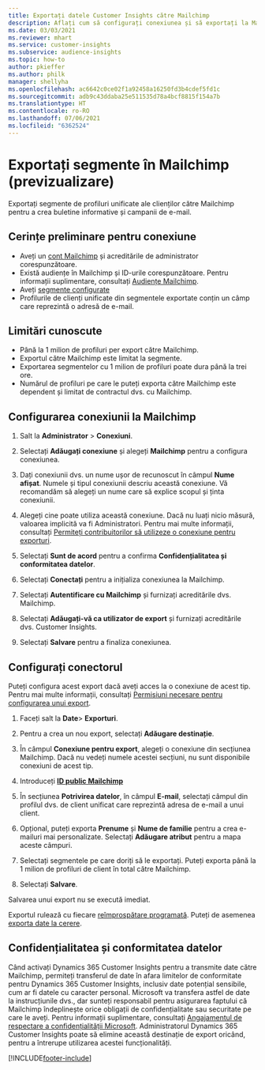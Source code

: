 ```yaml
---
title: Exportați datele Customer Insights către Mailchimp
description: Aflați cum să configurați conexiunea și să exportați la Mailchimp.
ms.date: 03/03/2021
ms.reviewer: mhart
ms.service: customer-insights
ms.subservice: audience-insights
ms.topic: how-to
author: pkieffer
ms.author: philk
manager: shellyha
ms.openlocfilehash: ac6642c0ce02f1a92458a16250fd3b4cdef5fd1c
ms.sourcegitcommit: adb9c43ddaba25e511535d78a4bcf8815f154a7b
ms.translationtype: HT
ms.contentlocale: ro-RO
ms.lasthandoff: 07/06/2021
ms.locfileid: "6362524"
---
```

# <a name="export-segments-to-mailchimp-preview"></a>Exportați segmente în Mailchimp (previzualizare)

Exportați segmente de profiluri unificate ale clienților către Mailchimp pentru a crea buletine informative și campanii de e-mail.

## <a name="prerequisites-for-connection"></a>Cerințe preliminare pentru conexiune

-   Aveți un [cont Mailchimp](https://mailchimp.com/) și acreditările de administrator corespunzătoare.
-   Există audiențe în Mailchimp și ID-urile corespunzătoare. Pentru informații suplimentare, consultați [Audiențe Mailchimp](https://mailchimp.com/help/create-audience/).
-   Aveți [segmente configurate](segments.md)
-   Profilurile de clienți unificate din segmentele exportate conțin un câmp care reprezintă o adresă de e-mail.

## <a name="known-limitations"></a>Limitări cunoscute

- Până la 1 milion de profiluri per export către Mailchimp.
- Exportul către Mailchimp este limitat la segmente.
- Exportarea segmentelor cu 1 milion de profiluri poate dura până la trei ore. 
- Numărul de profiluri pe care le puteți exporta către Mailchimp este dependent și limitat de contractul dvs. cu Mailchimp.

## <a name="set-up-connection-to-mailchimp"></a>Configurarea conexiunii la Mailchimp

1. Salt la **Administrator** > **Conexiuni**.

1. Selectați **Adăugați conexiune** și alegeți **Mailchimp** pentru a configura conexiunea.

1. Dați conexiunii dvs. un nume ușor de recunoscut în câmpul **Nume afișat**. Numele și tipul conexiunii descriu această conexiune. Vă recomandăm să alegeți un nume care să explice scopul și ținta conexiunii.

1. Alegeți cine poate utiliza această conexiune. Dacă nu luați nicio măsură, valoarea implicită va fi Administratori. Pentru mai multe informații, consultați [Permiteți contribuitorilor să utilizeze o conexiune pentru exporturi](connections.md#allow-contributors-to-use-a-connection-for-exports).

1. Selectați **Sunt de acord** pentru a confirma **Confidențialitatea și conformitatea datelor**.

1. Selectați **Conectați** pentru a inițializa conexiunea la Mailchimp.

1. Selectați **Autentificare cu Mailchimp** și furnizați acreditările dvs. Mailchimp.

1. Selectați **Adăugați-vă ca utilizator de export** și furnizați acreditările dvs. Customer Insights.

1. Selectați **Salvare** pentru a finaliza conexiunea. 

## <a name="configure-the-connector"></a>Configurați conectorul

Puteți configura acest export dacă aveți acces la o conexiune de acest tip. Pentru mai multe informații, consultați [Permisiuni necesare pentru configurarea unui export](export-destinations.md#set-up-a-new-export).

1. Faceți salt la **Date**> **Exporturi**.

1. Pentru a crea un nou export, selectați **Adăugare destinație**.

1. În câmpul **Conexiune pentru export**, alegeți o conexiune din secțiunea Mailchimp. Dacă nu vedeți numele acestei secțiuni, nu sunt disponibile conexiuni de acest tip.

1. Introduceți **[ID public Mailchimp](https://mailchimp.com/help/find-audience-id/)**

3. În secțiunea **Potrivirea datelor**, în câmpul **E-mail**, selectați câmpul din profilul dvs. de client unificat care reprezintă adresa de e-mail a unui client. 

1. Opțional, puteți exporta **Prenume** și **Nume de familie** pentru a crea e-mailuri mai personalizate. Selectați **Adăugare atribut** pentru a mapa aceste câmpuri.

1. Selectați segmentele pe care doriți să le exportați. Puteți exporta până la 1 milion de profiluri de client în total către Mailchimp.

1. Selectați **Salvare**.

Salvarea unui export nu se execută imediat.

Exportul rulează cu fiecare [reîmprospătare programată](system.md#schedule-tab). Puteți de asemenea [exporta date la cerere](export-destinations.md#run-exports-on-demand). 

## <a name="data-privacy-and-compliance"></a>Confidențialitatea și conformitatea datelor

Când activați Dynamics 365 Customer Insights pentru a transmite date către Mailchimp, permiteți transferul de date în afara limitelor de conformitate pentru Dynamics 365 Customer Insights, inclusiv date potențial sensibile, cum ar fi datele cu caracter personal. Microsoft va transfera astfel de date la instrucțiunile dvs., dar sunteți responsabil pentru asigurarea faptului că Mailchimp îndeplinește orice obligații de confidențialitate sau securitate pe care le aveți. Pentru informații suplimentare, consultați [Angajamentul de respectare a confidențialității Microsoft](https://go.microsoft.com/fwlink/?linkid=396732).
Administratorul Dynamics 365 Customer Insights poate să elimine această destinație de export oricând, pentru a întrerupe utilizarea acestei funcționalități.

[!INCLUDE[footer-include](../includes/footer-banner.md)]
